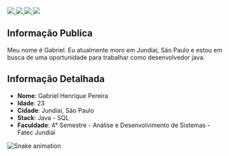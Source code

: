 <div>
    <a target='_blank' href="https://instagram.com/Hekc0">
        <img src="https://img.shields.io/badge/Instagram-E4405F?style=for-the-badge&logo=instagram&logoColor=white">
    </a>
    <a target='_blank' href="https://www.linkedin.com/in/ghp518/">
        <img src="https://img.shields.io/badge/LinkedIn-0077B5?style=for-the-badge&logo=linkedin&logoColor=white">
    </a>
    <a target='_blank' href="https://hekco.tumblr.com/">
        <img src="https://img.shields.io/badge/Tumblr-%2336465D.svg?&style=for-the-badge&logo=Tumblr&logoColor=white">
    </a>
    <a target='_blank' href="https://steamcommunity.com/profiles/76561198175045467/">
        <img src="https://img.shields.io/badge/Steam-000000?style=for-the-badge&logo=steam&logoColor=white">
    </a>
</div>


## Informação Publica

Meu nome é Gabriel. Eu atualmente moro em Jundiaí, São Paulo e estou em busca de uma oportunidade para trabalhar como desenvolvedor java. 


## Informação Detalhada

* **Nome**: Gabriel Henrique Pereira  
* **Idade**: 23
* **Cidade**: Jundiaí, São Paulo
* **Stack**: Java - SQL
* **Faculdade**: 4° Semestre - Análise e Desenvolvimento de Sistemas - Fatec Jundiaí

![Snake animation](https://github.com/Hekco/Hekco/blob/output/github-contribution-grid-snake.svg)
